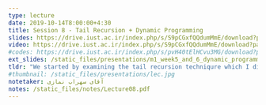 ```yaml
---
type: lecture
date: 2019-10-14T8:00:00+4:30
title: Session 8 - Tail Recursion + Dynamic Programming
slides: https://drive.iust.ac.ir/index.php/s/S9pCGxfQQdumMmE/download?path=%2FSlides&files=S8.pdf
video: https://drive.iust.ac.ir/index.php/s/S9pCGxfQQdumMmE/download?path=%2FVideos&files=S8.mp4
#codes: https://drive.iust.ac.ir/index.php/s/pvH40tElHCvu3MG/download?path=%2FCode&files=S5.zip
ext_slides: /static_files/presentations/m1_week5_and_6_dynamic_programming.zip
tldr: "We started by examining the tail recursion techniqure which I did not explain well last session. Next, we explained the concept of dynamic programming with first the fibonacci series and then with the Money Change problem. We will continue our discussion on dynamic programming next week."
#thumbnail: /static_files/presentations/lec.jpg
notetaker: آقای سهراب نمازی
notes: /static_files/notes/Lecture08.pdf
---
```

